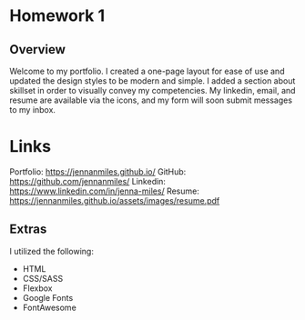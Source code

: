 
# Homework 1

## Overview
Welcome to my portfolio. I created a one-page layout for ease of use and updated the design styles to be modern and simple. I added a section about skillset in order to visually convey my competencies. My linkedin, email, and resume are available via the icons, and my form will soon submit messages to my inbox.

# Links
Portfolio: https://jennanmiles.github.io/
GitHub: https://github.com/jennanmiles/
Linkedin: https://www.linkedin.com/in/jenna-miles/
Resume: https://jennanmiles.github.io/assets/images/resume.pdf


## Extras
I utilized the following:
* HTML
* CSS/SASS
* Flexbox
* Google Fonts
* FontAwesome
